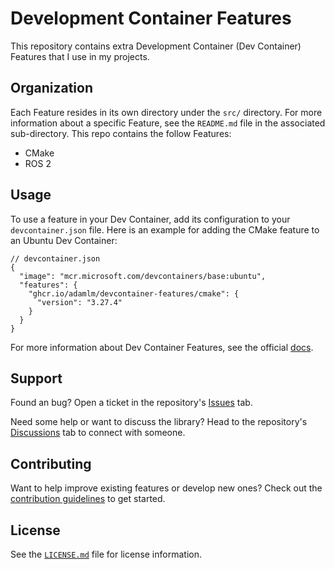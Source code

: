 # Development Container Features

This repository contains extra Development Container (Dev Container) Features that I use in my projects.

## Organization

Each Feature resides in its own directory under the `src/` directory. For more information about a specific Feature,
see the `README.md` file in the associated sub-directory. This repo contains the follow Features:

- CMake
- ROS 2

## Usage

To use a feature in your Dev Container, add its configuration to your `devcontainer.json` file. Here is an example for
adding the CMake feature to an Ubuntu Dev Container:

```jsonc
// devcontainer.json
{
  "image": "mcr.microsoft.com/devcontainers/base:ubuntu",
  "features": {
    "ghcr.io/adamlm/devcontainer-features/cmake": {
      "version": "3.27.4"
    }
  }
}
```

For more information about Dev Container Features, see the official [docs][devcontainer_features_link].

## Support

Found an bug? Open a ticket in the repository's [Issues][issues_tab] tab.

Need some help or want to discuss the library? Head to the repository's [Discussions][discussions_tab] tab to connect
with someone.

## Contributing

Want to help improve existing features or develop new ones? Check out the [contribution guidelines][contributions_file]
to get started.

## License

See the [`LICENSE.md`][license_file] file for license information.

[devcontainer_features_link]: https://containers.dev/implementors/features/
[issues_tab]: https://github.com/adamlm/devcontainer-features/issues
[discussions_tab]: https://github.com/adamlm/devcontainer-features/discussions
[contributions_file]: CONTRIBUTING.md
[license_file]: LICENSE.md
